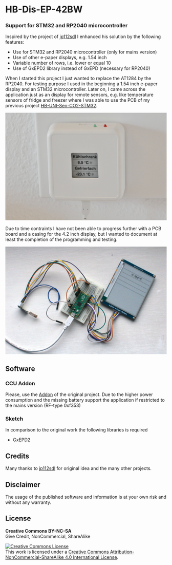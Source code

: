 # HB-Dis-EP-42BW
### Support for STM32 and RP2040 microcontroller

Inspired by the project of [jp112sdl](https://github.com/jp112sdl/HB-Dis-EP-42BW) I enhanced his solution by the following features:
- Use for STM32 and RP2040 microcontroller (only for mains version)
- Use of other e-paper displays, e.g. 1.54 inch
- Variable number of rows, i.e. lower or equal 10
- Use of GxEPD2 library instead of GxEPD (necessary for RP2040)

When I started this project I just wanted to replace the AT1284 by the RP2040. For testing purpose I used in the beginning a 1.54 inch e-paper display and an STM32 microcontroller. Later on, I came across the application just as an display for remote sensors, e.g. like temperature sensors of fridge and freezer where I was able to use the PCB of my previous project [HB-UNI-Sen-CO2-STM32](https://github.com/bestfan/HB-UNI-Sen-CO2-STM32).

![Display casing](https://github.com/bestfan/HB-Dis-EP-42BW/blob/main/Pictures/display_mod.jpg)

Due to time contraints I have not been able to progress further with a PCB board and a casing for the 4.2 inch display, but I wanted to document at least the completion of the programming and testing.

![Display casing](https://github.com/bestfan/HB-Dis-EP-42BW/blob/main/Pictures/rp2040_mod.jpg)

## Software

### CCU Addon

Please, use the [Addon](https://github.com/jp112sdl/JP-HB-Devices-addon) of the original project. Due to the higher power consumption and the missing battery support the application if restricted to the mains version (RF-type 0xf353)

### Sketch

In comparison to the original work the following libraries is required
- GxEPD2

## Credits

Many thanks to [jp112sdl](https://github.com/jp112sdl/HB-Dis-EP-42BW) for original idea and the many other projects. 

## Disclaimer

The usage of the published software and information is at your own risk and without any warranty.

## License

**Creative Commons BY-NC-SA**<br>
Give Credit, NonCommercial, ShareAlike

<a rel="license" href="http://creativecommons.org/licenses/by-nc-sa/4.0/"><img alt="Creative Commons License" style="border-width:0" src="https://mirrors.creativecommons.org/presskit/buttons/88x31/svg/by-nc-sa.eu.svg" /></a><br />This work is licensed under a <a rel="license" href="http://creativecommons.org/licenses/by-nc-sa/4.0/">Creative Commons Attribution-NonCommercial-ShareAlike 4.0 International License</a>.
